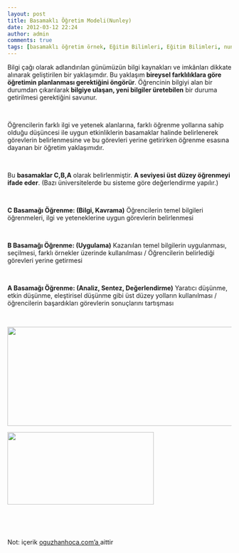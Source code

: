 ```yaml
---
layout: post
title: Basamaklı Öğretim Modeli(Nunley)
date: 2012-03-12 22:24
author: admin
comments: true
tags: [basamaklı öğretim örnek, Eğitim Bilimleri, Eğitim Bilimleri, nunley modeli]
---
```

Bilgi çağı olarak adlandırılan günümüzün bilgi kaynakları ve imkânları dikkate alınarak geliştirilen bir yaklaşımdır.
Bu yaklaşım<strong> bireysel farklılıklara göre öğretimin planlanması gerektiğini öngörür</strong>.
Öğrencinin bilgiyi alan bir durumdan çıkarılarak<strong> bilgiye ulaşan, yeni bilgiler üretebilen</strong> bir duruma getirilmesi gerektiğini savunur.

&nbsp;

Öğrencilerin farklı ilgi ve yetenek alanlarına, farklı öğrenme yollarına sahip olduğu düşüncesi ile uygun etkinliklerin basamaklar halinde belirlenerek görevlerin belirlenmesine ve bu görevleri yerine getirirken öğrenme esasına dayanan bir öğretim yaklaşımıdır.

&nbsp;

Bu <strong>basamaklar C,B,A</strong> olarak belirlenmiştir. <strong>A seviyesi üst düzey öğrenmeyi ifade eder</strong>. (Bazı üniversitelerde bu sisteme göre değerlendirme yapılır.)

&nbsp;

<strong>C Basamağı Öğrenme: (Bilgi, Kavrama)</strong>
Öğrencilerin temel bilgileri öğrenmeleri, ilgi ve yeteneklerine uygun görevlerin belirlenmesi

&nbsp;

<strong>B Basamağı Öğrenme: (Uygulama)</strong>
Kazanılan temel bilgilerin uygulanması, seçilmesi, farklı örnekler üzerinde kullanılması / Öğrencilerin belirlediği görevleri yerine getirmesi

&nbsp;

<strong>A Basamağı Öğrenme: (Analiz, Sentez, Değerlendirme)</strong>
Yaratıcı düşünme, etkin düşünme, eleştirisel düşünme gibi üst düzey yolların kullanılması / öğrencilerin başardıkları görevlerin sonuçlarını tartışması

&nbsp;

<a href="http://egitimvaktim.com/dosyalar/2012/03/basamakli-ogrenme-nunley.jpg"><img class="alignnone  wp-image-2922" title="basamakli-ogrenme-nunley" src="http://egitimvaktim.com/dosyalar/2012/03/basamakli-ogrenme-nunley.jpg" alt="" width="677" height="223" /></a>

<a href="http://egitimvaktim.com/dosyalar/2012/03/basamali-ogretim-ornek.jpg"><img class="alignnone  wp-image-2923" title="basamali-ogretim-ornek" src="http://egitimvaktim.com/dosyalar/2012/03/basamali-ogretim-ornek.jpg" alt="" width="329" height="163" /></a>

&nbsp;

<a href="http://egitimvaktim.com/dosyalar/2012/03/basamali-ogretim-ornek.jpg">
</a>

&nbsp;
<div>Not: içerik <a href="http://www.oguzhanhoca.com/" rel="nofollow" target="_blank">oguzhanhoca.com’a </a>aittir</div>
